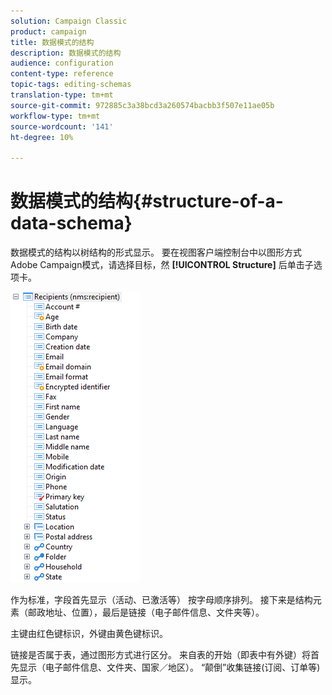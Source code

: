 ```yaml
---
solution: Campaign Classic
product: campaign
title: 数据模式的结构
description: 数据模式的结构
audience: configuration
content-type: reference
topic-tags: editing-schemas
translation-type: tm+mt
source-git-commit: 972885c3a38bcd3a260574bacbb3f507e11ae05b
workflow-type: tm+mt
source-wordcount: '141'
ht-degree: 10%

---
```



# 数据模式的结构{#structure-of-a-data-schema}

数据模式的结构以树结构的形式显示。 要在视图客户端控制台中以图形方式Adobe Campaign模式，请选择目标，然 **[!UICONTROL Structure]** 后单击子选项卡。

![](assets/d_ncs_integration_schema_arbo.png)

作为标准，字段首先显示（活动、已激活等） 按字母顺序排列。 接下来是结构元素（邮政地址、位置），最后是链接（电子邮件信息、文件夹等）。

主键由红色键标识，外键由黄色键标识。

链接是否属于表，通过图形方式进行区分。 来自表的开始（即表中有外键）将首先显示（电子邮件信息、文件夹、国家／地区）。 “颠倒”收集链接(订阅、订单等) 显示。
